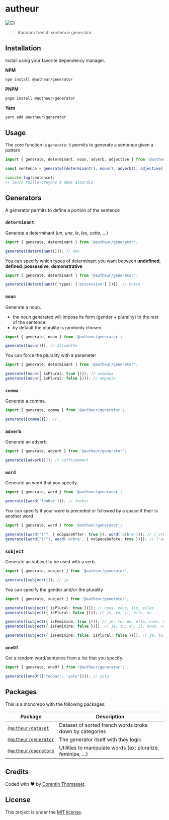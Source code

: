 # autheur

[![CI](https://github.com/CorentinTh/autheur/actions/workflows/ci.yml/badge.svg)](https://github.com/CorentinTh/autheur/actions/workflows/ci.yml)

> Random french sentence generator

## Installation

Install using your favorite dependency manager.

**NPM**

```bash
npm install @autheur/generator
```

**PNPM**

```bash
pnpm install @autheur/generator
```

**Yarn**

```bash
yarn add @autheur/generator
```

## Usage

The core function is `generate`: it permits to generate a sentence given a pattern

```typescript
import { generate, determinant, noun, adverb, adjective } from '@autheur/generator';

const sentence = generate([determinant(), noun(), adverb(), adjective()]);

console.log(sentence);
// leurs taille-crayons à demi alourdis
```

## Generators

A generator permits to define a portion of the sentence

### `determinant`

Generate a determinant (_un_, _une_, _le_, _les_, _cette_, ...)

```typescript
import { generate, determinant } from '@autheur/generator';

generate([determinant()]); // mon
```

You can specify which types of determinant you want between **undefined**, **defined**, **possessive**, **demonstrative**

```typescript
import { generate, determinant } from '@autheur/generator';

generate([determinant({ types: ['possessive'] })]); // notre
```

### `noun`

Generate a noun.

- the noun generated will impose its form (gender + plurality) to the rest of the sentence.
- by default the plurality is randomly chosen

```typescript
import { generate, noun } from '@autheur/generator';

generate([noun()]); // allumette
```

You can force the plurality with a parameter

```typescript
import { generate, determinant } from '@autheur/generator';

generate([noun({ isPlural: true })]); // animaux
generate([noun({ isPlural: false })]); // ampoule
```

### `comma`

Generate a comma.

```typescript
import { generate, comma } from '@autheur/generator';

generate([comma()]); // ,
```

### `adverb`

Generate an adverb.

```typescript
import { generate, adverb } from '@autheur/generator';

generate([adverb()]); // suffisamment
```

### `word`

Generate an word that you specify.

```typescript
import { generate, word } from '@autheur/generator';

generate([word('foobar')]); // foobar
```

You can specify if your word is preceded or followed by a space if their is another word

```typescript
import { generate, word } from '@autheur/generator';

generate([word("l'", { noSpaceAfter: true }), word('arbre')]); // l'arbre
generate([word("l'"), word('arbre', { noSpaceBefore: true })]); // l'arbre
```

### `subject`

Generate an subject to be used with a verb.

```typescript
import { generate, subject } from '@autheur/generator';

generate([subject()]); // je
```

You can specify the gender and/or the plurality

```typescript
import { generate, subject } from '@autheur/generator';

generate([subject({ isPlural: true })]); // nous, vous, ils, elles
generate([subject({ isPlural: false })]); // je, tu, il, elle, on

generate([subject({ isFeminine: true })]); // je, tu, on, elle, nous, vous, elles
generate([subject({ isFeminine: false })]); // je, tu, on, il, nous, vous, ils

generate([subject({ isFeminine: false, isPlural: false })]); // je, tu, on, elle
```

### `oneOf`

Get a random word/sentence from a list that you specify.

```typescript
import { generate, oneOf } from '@autheur/generator';

generate([oneOf(['foobar', 'yolo'])]); // yolo
```

## Packages

This is a monorepo with the following packages:

| Package                                       | Description                                                  |
| --------------------------------------------- | ------------------------------------------------------------ |
| [`@autheur/dataset`](./packages/datasets/)    | Dataset of sorted french words broke down by categories      |
| [`@autheur/generator`](./packages/generator/) | The generator itself with they logic                         |
| [`@autheur/operators`](./packages/operators/) | Utilities to manipulate words (ex: pluralize, feminize, ...) |

## Credits

Coded with ❤️ by [Corentin Thomasset](//corentin-thomasset.fr).

## License

This project is under the [MIT license](LICENSE).
